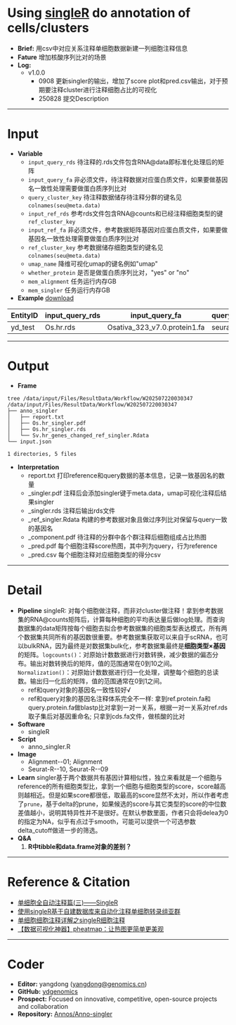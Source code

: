 # Using [singleR](https://github.com/dviraran/SingleR) do annotation of cells/clusters
- **Brief:** 用csv中对应关系注释单细胞数据新建一列细胞注释信息
- **Fature** 增加核酸序列比对的场景
- **Log:** 
  - v1.0.0
    - 0908 更新singler的输出，增加了score plot和pred.csv输出，对于预期要注释cluster进行注释细胞占比的可视化
    - 250828 提交Description

---
# Input
- **Variable**
  - `input_query_rds` 待注释的.rds文件包含RNA@data即标准化处理后的矩阵
  - `input_query_fa` 非必须文件，待注释数据对应蛋白质文件，如果要做基因名一致性处理需要做蛋白质序列比对
  - `query_cluster_key` 待注释数据储存待注释分群的键名见`colnames(seu@meta.data)`
  - `input_ref_rds` 参考rds文件包含RNA@counts和已经注释细胞类型的键`ref_cluster_key`
  - `input_ref_fa` 非必须文件，参考数据矩阵基因对应蛋白质文件，如果要做基因名一致性处理需要做蛋白质序列比对 
  - `ref_cluster_key` 参考数据储存细胞类型的键名见`colnames(seu@meta.data)`
  - `umap_name` 降维可视化umap的键名例如"umap"
  - `whether_protein` 是否是做蛋白质序列比对，"yes" or "no"
  - `mem_alignment` 任务运行内存GB
  - `mem_singler` 任务运行内存GB
- **Example** [download](https://github.com/ydgenomics/Annos/blob/main/Anno-singler/v1.0.0/Anno-singler_v1.0.0.csv)

| EntityID | input_query_rds | input_query_fa | query_cluster_key | input_ref_rds | input_ref_fa | ref_cluster_key | umap_name | whether_protein | mem_alignment | mem_singler |
| --- | --- | --- | --- | --- | --- | --- | --- | --- | --- | --- |
| yd_test | Os.hr.rds | Osativa_323_v7.0.protein1.fa | seurat_clusters | Sv.hr.rds | Sviridis_500_v2.1.protein1.fa | celltypes | Xumap_ | yes | 8 | 16 |

---
# Output
- **Frame**
```sehll
tree /data/input/Files/ResultData/Workflow/W202507220030347
/data/input/Files/ResultData/Workflow/W202507220030347
├── anno_singler
│   ├── report.txt
│   ├── Os.hr_singler.pdf
│   ├── Os.hr_singler.rds
│   └── Sv.hr_genes_changed_ref_singler.Rdata
└── input.json

1 directories, 5 files
```
- **Interpretation**
  - report.txt 打印reference和query数据的基本信息，记录一致基因名的数量
  - _singler.pdf 注释后会添加singler键于meta.data，umap可视化注释后结果singler
  - _singler.rds 注释后输出rds文件
  - _ref_singler.Rdata 构建的参考数据对象且做过序列比对保留与query一致的基因名
  - _component.pdf 待注释的分群中各个群注释后细胞组成占比热图
  - _pred.pdf 每个细胞注释score热图，其中列为query，行为reference
  - _pred.csv 每个细胞注释对应细胞类型的得分csv

---
# Detail
- **Pipeline**
singleR: 对每个细胞做注释，而非对cluster做注释！拿到参考数据集的RNA@counts矩阵后，计算每种细胞的平均表达量后做log处理。而查询数据集的data矩阵按每个细胞去拟合参考数据集的细胞类型表达模式，所有两个数据集共同所有的基因数很重要。参考数据集获取可以来自于scRNA，也可以bulkRNA，因为最终是对数据集bulk化，参考数据集最终是**细胞类型×基因**的矩阵。`logcounts()`：对原始计数数据进行对数转换，减少数据的偏态分布。输出对数转换后的矩阵，值的范围通常在0到10之间。`Normalization()`：对原始计数数据进行归一化处理，调整每个细胞的总读数。输出归一化后的矩阵，值的范围通常在0到1之间。
  - ref和query对象的基因名一致性较好√
  - ref和query对象的基因名注释体系完全不一样: 拿到ref.protein.fa和query.protein.fa做blastp比对拿到一对一关系，根据一对一关系对ref.rds取子集后对基因重命名; 只拿到cds.fa文件，做核酸的比对
- **Software**
  - singleR
- **Script**
  - anno_singler.R
- **Image**
  - Alignment--01; Alignment
  - Seurat-R--10, Seurat-R--09
- **Learn** singler基于两个数据共有基因计算相似性，独立来看就是一个细胞与reference的所有细胞类型比，拿到一个细胞与细胞类型的score，score越高则越相近。但是如果score都很低，取最高的score显然不太对，所以作者考虑了`prune`，基于delta的prune，如果候选的score与其它类型的score的中位数差值越小，说明其特异性并不是很好。在默认参数里面，作者只会将delea为0的指定为NA，似乎有点过于smooth，可能可以提供一个可选参数delta_cutoff做进一步的筛选。
- **Q&A**
  1. **R中tibble和data.frame对象的差别？**

---
# Reference & Citation
- [单细胞全自动注释篇(三)——SingleR](https://mp.weixin.qq.com/s/ZpC4y6sXiATXS5BjoaQbGw)
- [使用singleR基于自建数据库来自动化注释单细胞转录组亚群](https://mp.weixin.qq.com/s/GpOxe4WLIrBOjbdH5gfyOQ)
- [单细胞细胞注释详解之singleR细胞注释](https://mp.weixin.qq.com/s/X_jEpuoY8hSEdW9oOiKlYQ)
- [【数据可视化神器】pheatmap：让热图更简单更美观](https://mp.weixin.qq.com/s/tHqmt4fJaFPcxzIYILDwzw)

---
# Coder
- **Editor:** yangdong (yangdong@genomics.cn)
- **GitHub:** [ydgenomics](https://github.com/ydgenomics)
- **Prospect:** Focused on innovative, competitive, open-source projects and collaboration
- **Repository:** [Annos/Anno-singler](https://github.com/ydgenomics/Annos/tree/main/Anno-singler)
